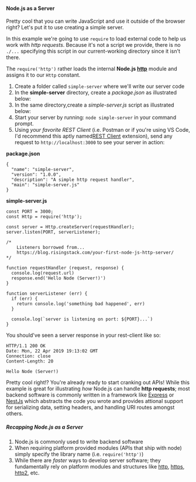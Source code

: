 #### Node.js as a Server

Pretty cool that you can write JavaScript and use it outside of the browser right?  Let's put it to use creating a simple server.

In this example we're going to use `require` to load external code to help us work with *http requests*.  Because it's not a script we provide, there is no `./...` specifying this script in our current-working directory since it isn't there.

The `require('http')` rather loads the internal **Node.js [http](https://nodejs.org/api/http.html)** module and assigns it to our `Http` constant.

1. Create a folder called `simple-server` where we'll write our server code
2. In the **simple-server** directory, create a *package.json* as illustrated below:
3. In the same directory,create a *simple-server.js* script as illustrated below:
4. Start your server by running: `node simple-server` in your command prompt.
5. Using *your favorite REST Client* (i.e. Postman or if you're using VS Code, I'd recommend this aptly named[REST Client](https://marketplace.visualstudio.com/items?itemName=humao.rest-client) extension), send any request to `http://localhost:3000` to see your server in action:

**package.json**

```
{
  "name": "simple-server",
  "version": "1.0.0",
  "description": "A simple http request handler",
  "main": "simple-server.js"
}

```

**simple-server.js**

```
const PORT = 3000;
const Http = require('http');

const server = Http.createServer(requestHandler);
server.listen(PORT, serverListener);

/*
    Listeners borrowed from...
    https://blog.risingstack.com/your-first-node-js-http-server/
*/

function requestHandler (request, response) {
  console.log(request.url)
  response.end('Hello Node (Server!)')
}

function serverListener (err) {
  if (err) {
    return console.log('something bad happened', err)
  }

  console.log(`server is listening on port: ${PORT}...`)
}

```

You should've seen a server response in your rest-client like so:

```
HTTP/1.1 200 OK
Date: Mon, 22 Apr 2019 19:13:02 GMT
Connection: close
Content-Length: 20

Hello Node (Server!)
```

Pretty cool right!?  You're already ready to start cranking out APIs!  While this example is great for illustrating *how* Node.js can handle **http requests**; most backend software is commonly written in a framework like [Express](https://expressjs.com/) or [NestJs](https://nestjs.com/) which abstracts the code you wrote and provides attional support for serializing data, setting headers, and handling URI routes amongst others.

##### Recapping Node.js as a Server

1. Node.js is commonly used to write backend software
2. When requiring platform provided modules (APIs that ship with node) simply specify the library name (i.e. `require('http')`)
3. While there are *faster* ways to develop server software; they fundamentally rely on platform modules and structures like [http](https://nodejs.org/api/http.html), [https](https://nodejs.org/api/https.html), [http2](https://nodejs.org/api/http2.html), etc.
